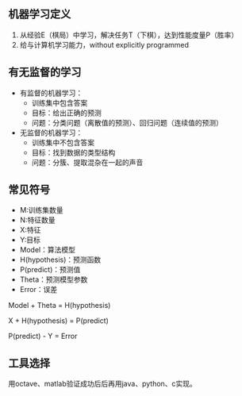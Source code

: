 ## 机器学习定义

1. 从经验E（棋局）中学习，解决任务T（下棋），达到性能度量P（胜率）
2. 给与计算机学习能力，without explicitly programmed



## 有无监督的学习

- 有监督的机器学习：
  - 训练集中包含答案
  - 目标：给出正确的预测
  - 问题：分类问题（离散值的预测）、回归问题（连续值的预测）
- 无监督的机器学习：
  - 训练集中不包含答案
  - 目标：找到数据的类型结构
  - 问题：分簇、提取混杂在一起的声音




## 常见符号

- M:训练集数量
- N:特征数量
- X:特征
- Y:目标
- Model：算法模型
- H(hypothesis)：预测函数
- P(predict)：预测值
- Theta：预测模型参数
- Error：误差

Model + Theta = H(hypothesis)

X + H(hypothesis)  =  P(predict)

P(predict) - Y  = Error

## 工具选择

用octave、matlab验证成功后后再用java、python、c实现。